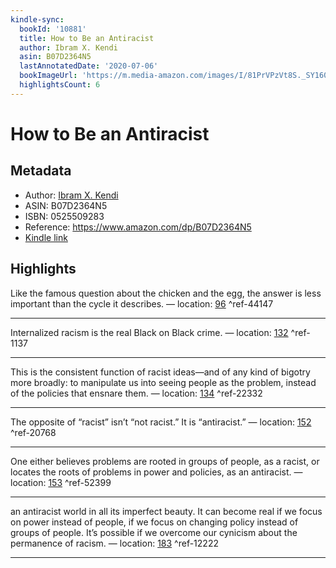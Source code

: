 ```yaml
---
kindle-sync:
  bookId: '10881'
  title: How to Be an Antiracist
  author: Ibram X. Kendi
  asin: B07D2364N5
  lastAnnotatedDate: '2020-07-06'
  bookImageUrl: 'https://m.media-amazon.com/images/I/81PrVPzVt8S._SY160.jpg'
  highlightsCount: 6
---
```

# How to Be an Antiracist
## Metadata
* Author: [Ibram X. Kendi](https://www.amazon.com/Ibram-X-Kendi/e/B00IMUM1R0/ref=dp_byline_cont_ebooks_1)
* ASIN: B07D2364N5
* ISBN: 0525509283
* Reference: https://www.amazon.com/dp/B07D2364N5
* [Kindle link](kindle://book?action=open&asin=B07D2364N5)

## Highlights
Like the famous question about the chicken and the egg, the answer is less important than the cycle it describes. — location: [96](kindle://book?action=open&asin=B07D2364N5&location=96) ^ref-44147

---
Internalized racism is the real Black on Black crime. — location: [132](kindle://book?action=open&asin=B07D2364N5&location=132) ^ref-1137

---
This is the consistent function of racist ideas—and of any kind of bigotry more broadly: to manipulate us into seeing people as the problem, instead of the policies that ensnare them. — location: [134](kindle://book?action=open&asin=B07D2364N5&location=134) ^ref-22332

---
The opposite of “racist” isn’t “not racist.” It is “antiracist.” — location: [152](kindle://book?action=open&asin=B07D2364N5&location=152) ^ref-20768

---
One either believes problems are rooted in groups of people, as a racist, or locates the roots of problems in power and policies, as an antiracist. — location: [153](kindle://book?action=open&asin=B07D2364N5&location=153) ^ref-52399

---
an antiracist world in all its imperfect beauty. It can become real if we focus on power instead of people, if we focus on changing policy instead of groups of people. It’s possible if we overcome our cynicism about the permanence of racism. — location: [183](kindle://book?action=open&asin=B07D2364N5&location=183) ^ref-12222

---
